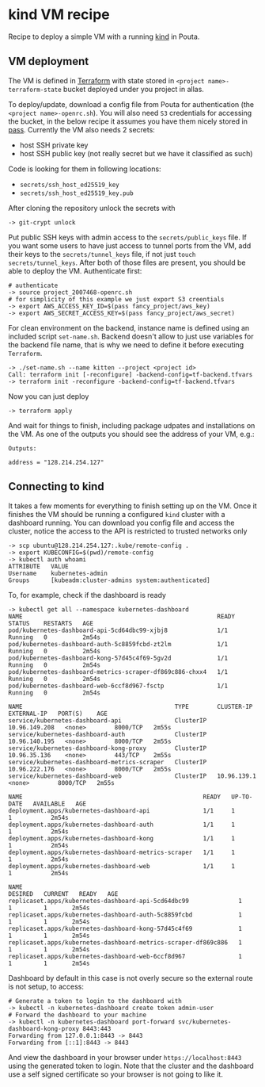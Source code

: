 # kind VM recipe

Recipe to deploy a simple VM with a running [kind](https://kind.sigs.k8s.io/) in Pouta.

## VM deployment

The VM is defined in [Terraform](https://www.terraform.io/) with state stored in `<project name>-terraform-state` bucket deployed under you project in allas.

To deploy/update, download a config file from Pouta for authentication (the `<project name>-openrc.sh`).
You will also need `S3` credentials for accessing the bucket, in the below recipe it assumes you have them nicely stored in [pass](https://www.passwordstore.org/).
Currently the VM also needs 2 secrets:

- host SSH private key
- host SSH public key (not really secret but we have it classified as such)

Code is looking for them in following locations:

- `secrets/ssh_host_ed25519_key`
- `secrets/ssh_host_ed25519_key.pub`

After cloning the repository unlock the secrets with

    -> git-crypt unlock

Put public SSH keys with admin access to the `secrets/public_keys` file.
If you want some users to have just access to tunnel ports from the VM, add their keys to the `secrets/tunnel_keys` file, if not just `touch secrets/tunnel_keys`.
After both of those files are present, you should be able to deploy the VM.
Authenticate first:

    # authenticate
    -> source project_2007468-openrc.sh
    # for simplicity of this example we just export S3 creentials
    -> export AWS_ACCESS_KEY_ID=$(pass fancy_project/aws_key)
    -> export AWS_SECRET_ACCESS_KEY=$(pass fancy_project/aws_secret)

For clean environment on the backend, instance name is defined using an included script `set-name.sh`.
Backend doesn't allow to just use variables for the backend file name, that is why we need to define it before executing `Terraform`.

    -> ./set-name.sh --name kitten --project <project id>
    Call: terraform init [-reconfigure] -backend-config=tf-backend.tfvars
    -> terraform init -reconfigure -backend-config=tf-backend.tfvars

Now you can just deploy

    -> terraform apply

And wait for things to finish, including package udpates and installations on the VM.
As one of the outputs you should see the address of your VM, e.g.:

    Outputs:

    address = "128.214.254.127"

## Connecting to kind

It takes a few moments for everything to finish setting up on the VM.
Once it finishes the VM should be running a configured `kind` cluster with a dashboard running.
You can download you config file and access the cluster, notice the access to the API is restricted to trusted networks only

    -> scp ubuntu@128.214.254.127:.kube/remote-config .
    -> export KUBECONFIG=$(pwd)/remote-config
    -> kubectl auth whoami
    ATTRIBUTE   VALUE
    Username    kubernetes-admin
    Groups      [kubeadm:cluster-admins system:authenticated]

To, for example, check if the dashboard is ready

    -> kubectl get all --namespace kubernetes-dashboard
    NAME                                                       READY   STATUS    RESTARTS   AGE
    pod/kubernetes-dashboard-api-5cd64dbc99-xjbj8              1/1     Running   0          2m54s
    pod/kubernetes-dashboard-auth-5c8859fcbd-zt2lm             1/1     Running   0          2m54s
    pod/kubernetes-dashboard-kong-57d45c4f69-5gv2d             1/1     Running   0          2m54s
    pod/kubernetes-dashboard-metrics-scraper-df869c886-chxx4   1/1     Running   0          2m54s
    pod/kubernetes-dashboard-web-6ccf8d967-fsctp               1/1     Running   0          2m54s

    NAME                                           TYPE        CLUSTER-IP      EXTERNAL-IP   PORT(S)    AGE
    service/kubernetes-dashboard-api               ClusterIP   10.96.149.208   <none>        8000/TCP   2m55s
    service/kubernetes-dashboard-auth              ClusterIP   10.96.140.195   <none>        8000/TCP   2m55s
    service/kubernetes-dashboard-kong-proxy        ClusterIP   10.96.35.136    <none>        443/TCP    2m55s
    service/kubernetes-dashboard-metrics-scraper   ClusterIP   10.96.222.176   <none>        8000/TCP   2m55s
    service/kubernetes-dashboard-web               ClusterIP   10.96.139.1     <none>        8000/TCP   2m55s

    NAME                                                   READY   UP-TO-DATE   AVAILABLE   AGE
    deployment.apps/kubernetes-dashboard-api               1/1     1            1           2m54s
    deployment.apps/kubernetes-dashboard-auth              1/1     1            1           2m54s
    deployment.apps/kubernetes-dashboard-kong              1/1     1            1           2m54s
    deployment.apps/kubernetes-dashboard-metrics-scraper   1/1     1            1           2m54s
    deployment.apps/kubernetes-dashboard-web               1/1     1            1           2m54s

    NAME                                                             DESIRED   CURRENT   READY   AGE
    replicaset.apps/kubernetes-dashboard-api-5cd64dbc99              1         1         1       2m54s
    replicaset.apps/kubernetes-dashboard-auth-5c8859fcbd             1         1         1       2m54s
    replicaset.apps/kubernetes-dashboard-kong-57d45c4f69             1         1         1       2m54s
    replicaset.apps/kubernetes-dashboard-metrics-scraper-df869c886   1         1         1       2m54s
    replicaset.apps/kubernetes-dashboard-web-6ccf8d967               1         1         1       2m54s

Dashboard by default in this case is not overly secure so the external route is not setup, to access:

    # Generate a token to login to the dashboard with
    -> kubectl -n kubernetes-dashboard create token admin-user
    # Forward the dashboard to your machine
    -> kubectl -n kubernetes-dashboard port-forward svc/kubernetes-dashboard-kong-proxy 8443:443
    Forwarding from 127.0.0.1:8443 -> 8443
    Forwarding from [::1]:8443 -> 8443

And view the dashboard in your browser under `https://localhost:8443` using the generated token to login.
Note that the cluster and the dashboard use a self signed certificate so your browser is not going to like it.
